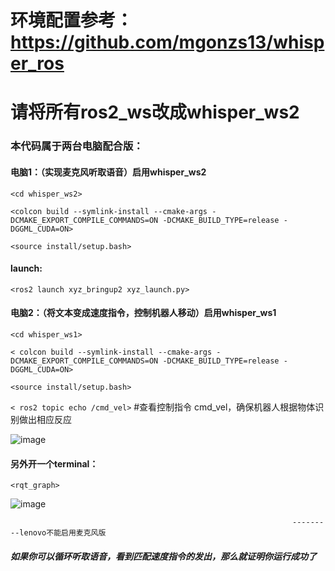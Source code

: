 #   环境配置参考：https://github.com/mgonzs13/whisper_ros
#   请将所有ros2_ws改成whisper_ws2

### 本代码属于两台电脑配合版：
#### 电脑1：（实现麦克风听取语音）启用whisper_ws2   
`<cd whisper_ws2>`

`<colcon build --symlink-install --cmake-args -DCMAKE_EXPORT_COMPILE_COMMANDS=ON -DCMAKE_BUILD_TYPE=release -DGGML_CUDA=ON>`

`<source install/setup.bash>`

#### launch: 

`<ros2 launch xyz_bringup2 xyz_launch.py>`

#### 电脑2：（将文本变成速度指令，控制机器人移动）启用whisper_ws1
`<cd whisper_ws1>`

 `< colcon build --symlink-install --cmake-args -DCMAKE_EXPORT_COMPILE_COMMANDS=ON -DCMAKE_BUILD_TYPE=release -DGGML_CUDA=ON>`
 
 `<source install/setup.bash>`

 `< ros2 topic echo /cmd_vel>`    #查看控制指令 cmd_vel，确保机器人根据物体识别做出相应反应

![image](https://github.com/user-attachments/assets/ef623e59-7dc4-41d2-b91e-eda8589fd6e4)


 #### 另外开一个terminal：
 
`<rqt_graph>`

![image](https://github.com/user-attachments/assets/6aa6db07-66ba-42f6-b839-b0b3f9ae0f09)


                                                                   ---------lenovo不能启用麦克风版
  ##### 如果你可以循环听取语音，看到匹配速度指令的发出，那么就证明你运行成功了
